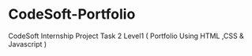 # CodeSoft-Portfolio
CodeSoft Internship Project  Task 2 Level1 ( Portfolio Using HTML ,CSS &amp; Javascript )
